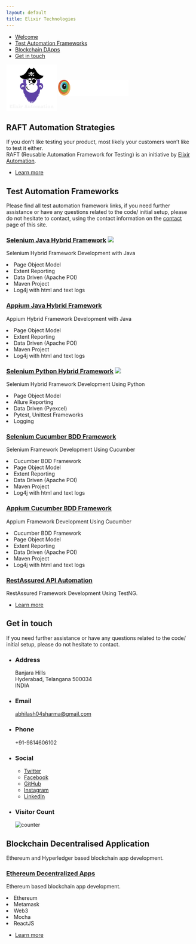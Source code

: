 ```yaml
---
layout: default
title: Elixir Technologies
---
```


<!-- Sidebar -->
<section id="sidebar">
	<div class="inner">
		<nav>
			<ul>
				<li><a href="#intro">Welcome</a></li>
				<li><a href="#two">Test Automation Frameworks</a></li>
				<li><a href="#four">Blockchain DApps</a></li>
				<li><a href="#three">Get in touch</a></li>
			</ul>
		</nav>
	</div>
</section>

<!-- Wrapper -->
<div id="wrapper">

<!-- Intro -->
<section id="intro" class="wrapper style1 fullscreen fade-up">
	<div class="inner">
	<a href="https://github.com/Abhilash04" class="image"><img src="images/logo.png" alt="Elixir Automation Logo" width="135" height="125"></a>
	<a href="https://www.browserstack.com/" class="image">
	<img src="images/Browserstack-logo.svg" style="margin-bottom: 40px;" alt="Browser Stack Logo" width="188" height="43"></a>
	</div>
	<div class="inner">
		<h1>RAFT Automation Strategies</h1>
		<p>If you don’t like testing your product, most likely your customers won’t like to test it either.<br />
		RAFT (Reusable Automation Framework for Testing) is an initiative by <a href="https://github.com/Abhilash04">Elixir Automation</a>.</p>
		<ul class="actions">
			<li><a href="#one" class="button scrolly">Learn more</a></li>
		</ul>
	</div>
</section>

<!-- Two -->
<section id="two" class="wrapper style3 fade-up">
	<div class="inner">
		<h2>Test Automation Frameworks</h2>
		<p>Please find all test automation framework links, if you need further assistance or have any questions related to the code/ initial setup, please do not hesitate to contact, using the contact information on the <a href="#three">contact</a> page of this site.</p>
		<div class="features">
			<section>
				<span class="icon major fa-code"></span>
				<h3>
				<a href="https://github.com/Abhilash04/SeleniumJavaHybridFramework">Selenium Java Hybrid Framework</a>
				<a href="https://www.browserstack.com/automate/public-build/SldHVXJkeU9TWGRGSjhmeDJiWWkzbEZKL0ZVcDkwWkhNenJrVURKdW5BMD0tLWt0QU84L3FEejQyakNWRHBEdHZLYmc9PQ==--5f31a2970efec5adf963e507292aaf402f22eb23"><img src='https://www.browserstack.com/automate/badge.svg?badge_key=SldHVXJkeU9TWGRGSjhmeDJiWWkzbEZKL0ZVcDkwWkhNenJrVURKdW5BMD0tLWt0QU84L3FEejQyakNWRHBEdHZLYmc9PQ==--5f31a2970efec5adf963e507292aaf402f22eb23'/></a>
				</h3>
				<p>Selenium Hybrid Framework Development with Java</p>
				<li>Page Object Model</li>
				<li>Extent Reporting</li>
				<li>Data Driven (Apache POI)</li>
				<li>Maven Project</li>
				<li>Log4j with html and text logs</li></p>
			</section>
			<section>
				<span class="icon major fa-code"></span>
				<h3><a href="https://github.com/Abhilash04/AppiumJavaHybridFramework">Appium Java Hybrid Framework</a></h3>
				<p>Appium Hybrid Framework Development with Java</p>
				<li>Page Object Model</li>
				<li>Extent Reporting</li>
				<li>Data Driven (Apache POI)</li>
				<li>Maven Project</li>
				<li>Log4j with html and text logs</li></p>
			</section>
			<section>
				<span class="icon major fa-code"></span>
				<h3>
				<a href="https://github.com/Abhilash04/SeleniumPythonHybridFramework">Selenium Python Hybrid Framework</a>
				<a href="https://www.browserstack.com/automate/public-build/WElIeEtLWlV3c09hdFprZXJlbFl0ZXpJVk8xQk9PT0J0K0s4L1BCVytFVT0tLXNVMFNWOHA2TllQMjBKWFhrTWpSK1E9PQ==--06ddf268990a113d732ff257cd70cb8a6fafd7c8"><img src='https://www.browserstack.com/automate/badge.svg?badge_key=WElIeEtLWlV3c09hdFprZXJlbFl0ZXpJVk8xQk9PT0J0K0s4L1BCVytFVT0tLXNVMFNWOHA2TllQMjBKWFhrTWpSK1E9PQ==--06ddf268990a113d732ff257cd70cb8a6fafd7c8'/></a>
				</h3>
				<p>Selenium Hybrid Framework Development Using Python</p>
				<li>Page Object Model</li>
				<li>Allure Reporting</li>
				<li>Data Driven (Pyexcel)</li>
				<li>Pytest, Unittest Frameworks</li>
				<li>Logging</li>
				</p>
			</section>
			<section>
				<span class="icon major fa-code"></span>
				<h3><a href="https://github.com/Abhilash04/SeleniumCucumber">Selenium Cucumber BDD Framework</a></h3>
				<p>Selenium Framework Development Using Cucumber</p>
				<li>Cucumber BDD Framework</li>
				<li>Page Object Model</li>
				<li>Extent Reporting</li>
				<li>Data Driven (Apache POI)</li>
				<li>Maven Project</li>
				<li>Log4j with html and text logs</li></p>
			</section>
			<section>
				<span class="icon major fa-code"></span>
				<h3><a href="https://github.com/Abhilash04/AppiumCucumber">Appium Cucumber BDD Framework</a></h3>
				<p>Appium Framework Development Using Cucumber</p>
				<li>Cucumber BDD Framework</li>
				<li>Page Object Model</li>
				<li>Extent Reporting</li>
				<li>Data Driven (Apache POI)</li>
				<li>Maven Project</li>
				<li>Log4j with html and text logs</li></p>
			</section>
			<section>
				<span class="icon major fa-code"></span>
				<h3><a href="https://github.com/Abhilash04/RestAssuredAPIAutomation">RestAssured API Automation</a></h3>
				<p>RestAssured Framework Development Using TestNG.</p>
			</section>
		</div>
		<ul class="actions">
			<li><a href="https://github.com/Abhilash04" class="button">Learn more</a></li>
		</ul>
	</div>
</section>

<!-- Three -->
<section id="three" class="wrapper style1 fade-up">
	<div class="inner">
		<h2>Get in touch</h2>
		<p>If you need further assistance or have any questions related to the code/ initial setup, please do not hesitate to contact.</p>
		<div class="features">
			<section>
				<ul class="contact">
					<li>
						<h3>Address</h3>
						<span>Banjara Hills<br />
						Hyderabad, Telangana 500034<br />
						INDIA</span>
					</li>
					<li>
						<h3>Email</h3>
						<a href="abhilash04sharma@gmail.com">abhilash04sharma@gmail.com</a>
					</li>
					<li>
						<h3>Phone</h3>
						<span>+91-9814606102</span>
					</li>
					<li>
						<h3>Social</h3>
						<ul class="icons">
							<li><a href="https://twitter.com/abhi_cognite" class="fa-twitter"><span class="label">Twitter</span></a></li>
							<li><a href="https://www.facebook.com/abhilash.sharma.5496" class="fa-facebook"><span class="label">Facebook</span></a></li>
							<li><a href="https://github.com/Abhilash04" class="fa-github"><span class="label">GitHub</span></a></li>
							<li><a href="https://www.instagram.com/abhi_sharma4/" class="fa-instagram"><span class="label">Instagram</span></a></li>
							<li><a href="https://www.linkedin.com/in/abhilash-sharma-b8444b51/" class="fa-linkedin"><span class="label">LinkedIn</span></a></li>
						</ul>
					</li>
					<li>
						<h3>Visitor Count</h3>
						<span>
						<img src='https://www.counter12.com/img-xa98DaZyA1Db3d1Z-3.gif' border='0' alt='counter'>
						</span>
						<script type='text/javascript' src='https://www.counter12.com/ad.js?id=xa98DaZyA1Db3d1Z'></script>
					</li>
				</ul>
			</section>
		</div>
	</div>
</section>

<!-- Four -->
<section id="two" class="wrapper style3 fade-up">
	<div class="inner">
		<h2>Blockchain Decentralised Application</h2>
		<p>Ethereum and Hyperledger based blockchain app development.</p>
		<div class="features">
			<section>
				<span class="icon major fa-code"></span>
				<h3>
				<a href="https://github.com/Abhilash04/EthereumDecentralizedApps-DApps">Ethereum Decentralized Apps</a>
				</h3>
				<p>Ethereum based blockchain app development.</p>
				<li>Ethereum</li>
				<li>Metamask</li>
				<li>Web3</li>
				<li>Mocha</li>
				<li>ReactJS</li></p>
			</section>
		</div>
		<ul class="actions">
			<li><a href="https://github.com/Abhilash04" class="button">Learn more</a></li>
		</ul>
	</div>
</section>
